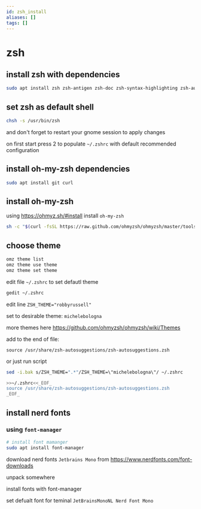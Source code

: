 ```yaml
---
id: zsh_install
aliases: []
tags: []
---
```


# zsh

## install zsh with dependencies

```bash
sudo apt install zsh zsh-antigen zsh-doc zsh-syntax-highlighting zsh-autosuggestions
```

## set zsh as default shell

```bash
chsh -s /usr/bin/zsh
```

and don't forget to restart your gnome session to apply changes

on first start press 2
to populate `~/.zshrc` with default recommended configuration

## install oh-my-zsh dependencies

```bash
sudo apt install git curl
```

## install oh-my-zsh

using https://ohmyz.sh/#install install `oh-my-zsh`

```bash
sh -c "$(curl -fsSL https://raw.github.com/ohmyzsh/ohmyzsh/master/tools/install.sh)"
```

## choose theme

```bash
omz theme list
omz theme use theme
omz theme set theme
```

edit file `~/.zshrc` to set defautl theme

```bash
gedit ~/.zshrc
```

edit line `ZSH_THEME="robbyrussell"`

set to desirable theme: `michelebologna`

more themes here https://github.com/ohmyzsh/ohmyzsh/wiki/Themes

add to the end of file:

```
source /usr/share/zsh-autosuggestions/zsh-autosuggestions.zsh
```

or just run script

```bash
sed -i.bak s/ZSH_THEME=".*"/ZSH_THEME=\"michelebologna\"/ ~/.zshrc

>>~/.zshrc<<_EOF_
source /usr/share/zsh-autosuggestions/zsh-autosuggestions.zsh
_EOF_
```

## install nerd fonts

### using `font-manager`

```bash
# install font mamanger
sudo apt install font-manager
```

download nerd fonts `Jetbrains Mono` from https://www.nerdfonts.com/font-downloads

unpack somewhere

install fonts with font-manager

set defualt font for teminal `JetBrainsMonoNL Nerd Font Mono`
